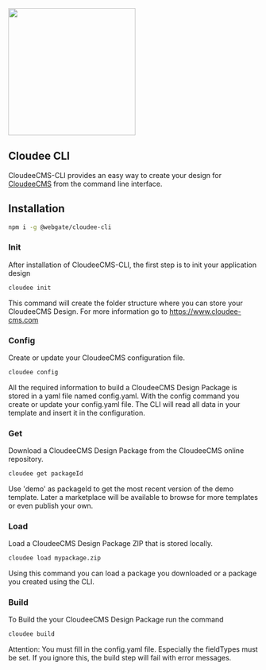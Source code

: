 <img src="https://cdn.cloudee-cms.com/img/CloudeeCMS-h0bb.svg" width="256">

## Cloudee CLI

CloudeeCMS-CLI provides an easy way to create your design for [CloudeeCMS](https://www.cloudee-cms.com) from the command line interface.

## Installation

```bash
npm i -g @webgate/cloudee-cli
```

### Init

After installation of CloudeeCMS-CLI, the first step is to init your application design

```bash
cloudee init
```

This command will create the folder structure where you can store your CloudeeCMS Design. For more information go to https://www.cloudee-cms.com

### Config

Create or update your CloudeeCMS configuration file.

```bash
cloudee config
```

All the required information to build a CloudeeCMS Design Package is stored in a yaml file named config.yaml.
With the config command you create or update your config.yaml file. The CLI will read all data in your template and insert it in the configuration.

### Get

Download a CloudeeCMS Design Package from the CloudeeCMS online repository.

```bash
cloudee get packageId
```

Use 'demo' as packageId to get the most recent version of the demo template. Later a marketplace will be available to browse for more templates or even publish your own.

### Load

Load a CloudeeCMS Design Package ZIP that is stored locally.

```bash
cloudee load mypackage.zip
```

Using this command you can load a package you downloaded or a package you created using the CLI.

### Build

To Build the your CloudeeCMS Design Package run the command

```bash
cloudee build
```

Attention: You must fill in the config.yaml file. Especially the fieldTypes must be set. If you ignore this, the build step will fail with error messages.
